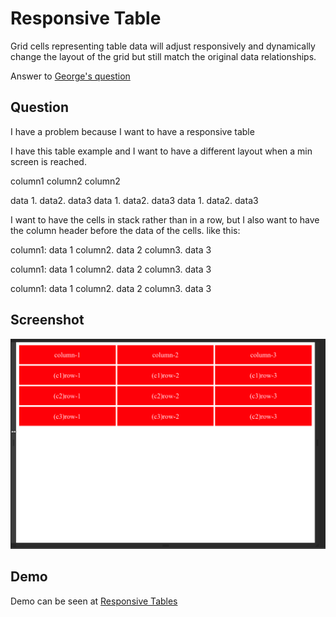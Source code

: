 # Responsive Table

Grid cells representing table data will adjust responsively and dynamically change the layout of the grid but still match the original data relationships.

Answer to [George's question](https://www.udemy.com/course/the-advanced-web-developer-bootcamp/learn/lecture/7306864#questions/9793102)

## Question

I have a problem because I want to have a responsive table

I have this table example and I want to have a different layout when a min screen is reached.

column1 column2 column2

data 1. data2. data3
data 1. data2. data3
data 1. data2. data3


I want to have the cells in stack rather than in a row, but I also want to have the column header before the data of the cells.  like this:

column1: data 1
column2. data 2
column3. data 3

column1: data 1
column2. data 2
column3. data 3

column1: data 1
column2. data 2
column3. data 3

## Screenshot

![Responsive Table Screenshot](https://github.com/daniel-schroeder-dev/responsive-tables/blob/master/responsive-tables.gif)

## Demo

Demo can be seen at [Responsive Tables](https://daniel-schroeder-dev.github.io/responsive-tables/)
